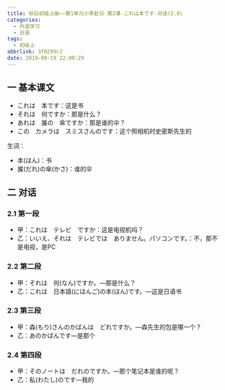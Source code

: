 ```yaml
---
title: 标日初级上册——第1单元小李赴日-第2课-これは本です-对话(2.8)
categories:
  - 外语学习
  - 日语
tags:
  - 初级上
abbrlink: 3f0299c2
date: 2019-09-19 22:09:29
---
```

## 一 基本课文

* これは　本です：这是书
* それは　何ですか：那是什么？
* あれは　誰の　傘ですか：那是谁的伞？
* この　カメラは　スミスさんのです：这个照相机时史密斯先生的

<!--more-->

生词：

* 本(ほん)：书
* 誰(だれ)の傘(かさ)：谁的伞

## 二 对话

### 2.1 第一段
* 甲：これは　テレビ　ですか：这是电视机吗？
* 乙：いいえ、それは　テレビでは　ありません。パソコンです。：不，那不是电视，是PC

### 2.2 第二段

* 甲：それは　何(なん)ですか。—那是什么？
* 乙：これは　日本語(にほんご)の本(ほん)です。—这是日语书

### 2.3 第三段

* 甲：森(もり)さんのかばんは　どれですか。—森先生的包是哪一个？
* 乙：あのかばんです—是那个

### 2.4  第四段

* 甲：そのノートは　だれのですか。—那个笔记本是谁的呢？
* 乙：私(わたし)のです—我的

